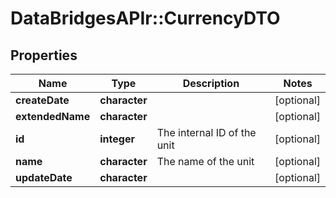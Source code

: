 # DataBridgesAPIr::CurrencyDTO


## Properties
Name | Type | Description | Notes
------------ | ------------- | ------------- | -------------
**createDate** | **character** |  | [optional] 
**extendedName** | **character** |  | [optional] 
**id** | **integer** | The internal ID of the unit | [optional] 
**name** | **character** | The name of the unit | [optional] 
**updateDate** | **character** |  | [optional] 


